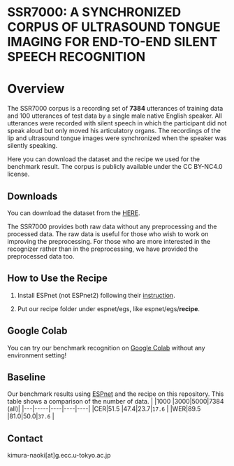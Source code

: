 # SSR7000: A SYNCHRONIZED CORPUS OF ULTRASOUND TONGUE IMAGING FOR END-TO-END SILENT SPEECH RECOGNITION


# Overview

The SSR7000 corpus is a recording set of **7384** utterances of training data and 100 utterances of test data by a single male native English speaker. All utterances were recorded with silent speech in which the participant did not speak aloud but only moved his articulatory organs. The recordings of the lip and ultrasound tongue images were synchronized when the speaker was silently speaking. 

Here you can download the dataset and the recipe we used for the benchmark result. The corpus is publicly available under the CC BY-NC4.0 license.

## Downloads

You can download the dataset from the [HERE](https://drive.google.com/drive/folders/1DqI2WVa1S8CRIsrDQvUYbTKJVxHE_rfn?usp=sharing).

The SSR7000 provides both raw data without any preprocessing and the processed data. The raw data is useful for those who wish to work on improving the preprocessing. For those who are more interested in the recognizer rather than in the preprocessing, we have provided the preprocessed data too.

## How to Use the Recipe

1. Install ESPnet (not ESPnet2) following their [instruction](https://github.com/espnet/espnet).

2. Put our recipe folder under espnet/egs, like espnet/egs/**recipe**.

## Google Colab

You can try our benchmark recognition on [Google Colab](https://colab.research.google.com/drive/19Ltv3O3yuB81yoUclY5CEbGpALjiDgr1?usp=sharing) without any environment setting!

## Baseline

Our benchmark results using [ESPnet](https://github.com/espnet/espnet) and the recipe on this repository. This table shows a comparison of the number of data.
|   |1000 |3000|5000|7384 (all)|
|---|-----|----|----|----|
|CER|51.5 |47.4|23.7|`17.6`  |
|WER|89.5 |81.0|50.0|`37.6` |      

## Contact

kimura-naoki[at]g.ecc.u-tokyo.ac.jp
